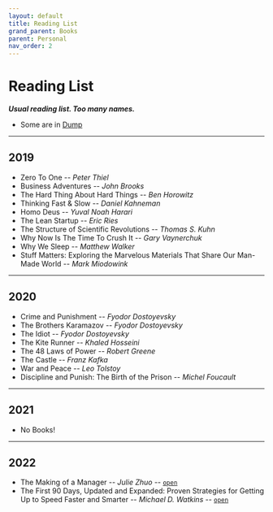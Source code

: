 ```yaml
---
layout: default
title: Reading List
grand_parent: Books
parent: Personal
nav_order: 2
---
```


# Reading List

__*Usual reading list. Too many names.*__

- Some are in <a href="{{site.baseurl}}/docs/books/dump">Dump</a>

---

## 2019

- Zero To One -- *Peter Thiel*
- Business Adventures -- *John Brooks*
- The Hard Thing About Hard Things -- *Ben Horowitz*
- Thinking Fast & Slow -- *Daniel Kahneman*
- Homo Deus -- *Yuval Noah Harari*
- The Lean Startup -- *Eric Ries*
- The Structure of Scientific Revolutions -- *Thomas S. Kuhn*
- Why Now Is The Time To Crush It -- *Gary Vaynerchuk*
- Why We Sleep -- *Matthew Walker*
- Stuff Matters: Exploring the Marvelous Materials That Share Our Man-Made World -- *Mark Miodowink*

---

## 2020

- Crime and Punishment -- *Fyodor Dostoyevsky*
- The Brothers Karamazov -- *Fyodor Dostoyevsky*
- The Idiot -- *Fyodor Dostoyevsky*
- The Kite Runner -- *Khaled Hosseini*
- The 48 Laws of Power -- *Robert Greene*
- The Castle -- *Franz Kafka*
- War and Peace -- *Leo Tolstoy*
- Discipline and Punish: The Birth of the Prison -- *Michel Foucault*

---

## 2021

- No Books!

---

## 2022

- The Making of a Manager -- *Julie Zhuo* -- [`open`](https://www.goodreads.com/book/show/38821039-the-making-of-a-manager)
- The First 90 Days, Updated and Expanded: Proven Strategies for Getting Up to Speed Faster and Smarter -- *Michael D. Watkins* -- [`open`](https://www.goodreads.com/book/show/15824358-the-first-90-days)










